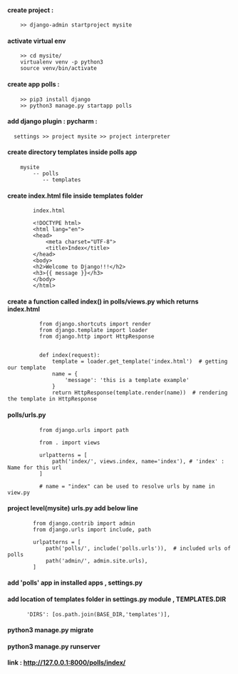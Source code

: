 #### create project : 

        >> django-admin startproject mysite

#### activate virtual env
    
        >> cd mysite/   
        virtualenv venv -p python3
        source venv/bin/activate


#### create app polls : 

        >> pip3 install django
        >> python3 manage.py startapp polls


#### add django plugin : pycharm : 

      settings >> project mysite >> project interpreter


#### create directory templates inside polls app

        mysite 
            -- polls 
               -- templates
  
#### create index.html file inside templates folder

            index.html

            <!DOCTYPE html>
            <html lang="en">
            <head>
                <meta charset="UTF-8">
                <title>Index</title>
            </head>
            <body>
            <h2>Welcome to Django!!!</h2>
            <h3>{{ message }}</h3>
            </body>
            </html>


####  create a function called index() in polls/views.py which returns index.html


              from django.shortcuts import render
              from django.template import loader
              from django.http import HttpResponse


              def index(request):
                  template = loader.get_template('index.html')  # getting our template
                  name = {
                      'message': 'this is a template example'
                  }
                  return HttpResponse(template.render(name))  # rendering the template in HttpResponse



#### polls/urls.py

              from django.urls import path

              from . import views

              urlpatterns = [
                  path('index/', views.index, name='index'), # 'index' : Name for this url
              ]

              # name = "index" can be used to resolve urls by name in view.py


#### project level(mysite) urls.py add below line

            from django.contrib import admin
            from django.urls import include, path

            urlpatterns = [
                path('polls/', include('polls.urls')),  # included urls of polls
                path('admin/', admin.site.urls),
            ]


#### add 'polls' app in installed apps , settings.py


#### add location of templates folder in settings.py module , TEMPLATES.DIR


          'DIRS': [os.path.join(BASE_DIR,'templates')],


#### python3 manage.py migrate


#### python3 manage.py runserver


#### link : http://127.0.0.1:8000/polls/index/
